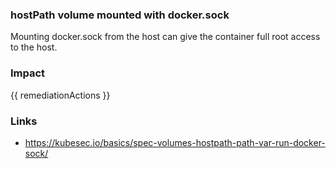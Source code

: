 
### hostPath volume mounted with docker.sock
Mounting docker.sock from the host can give the container full root access to the host.

### Impact
<!-- Add Impact here -->

<!-- DO NOT CHANGE -->
{{ remediationActions }}

### Links
- https://kubesec.io/basics/spec-volumes-hostpath-path-var-run-docker-sock/

